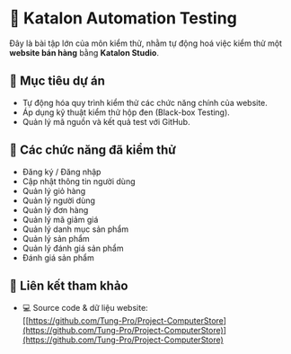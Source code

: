 # 📘 Katalon Automation Testing

Đây là bài tập lớn của môn kiểm thử, nhằm tự động hoá việc kiểm thử một **website bán hàng** bằng **Katalon Studio**.

## 📌 Mục tiêu dự án

- Tự động hóa quy trình kiểm thử các chức năng chính của website.
- Áp dụng kỹ thuật kiểm thử hộp đen (Black-box Testing).
- Quản lý mã nguồn và kết quả test với GitHub.

## 🧪 Các chức năng đã kiểm thử

- Đăng ký / Đăng nhập
- Cập nhật thông tin người dùng
- Quản lý giỏ hàng
- Quản lý người dùng
- Quản lý đơn hàng
- Quản lý mã giảm giá
- Quản lý danh mục sản phẩm
- Quản lý sản phẩm
- Quản lý đánh giá sản phẩm
- Đánh giá sản phẩm

## 🔗 Liên kết tham khảo

- 💻 Source code & dữ liệu website:  
  [[https://github.com/Tung-Pro/Project-ComputerStore](https://github.com/Tung-Pro/Project-ComputerStore)](https://github.com/Tung-Pro/Project-ComputerStore)
